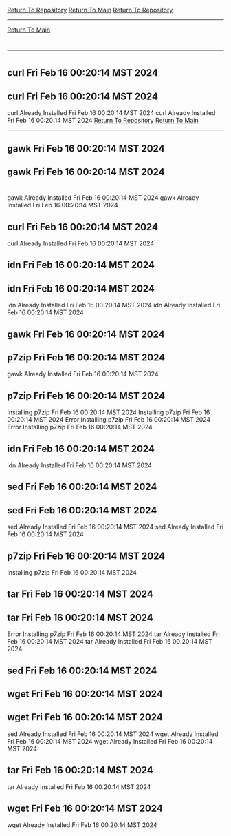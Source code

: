 [Return To Repository](https://github.com/DigitalWarrior/piholeparser/)
[Return To Main](https://github.com/DigitalWarrior/piholeparser/blob/master/RecentRunLogs/Mainlog.md)
[Return To Repository](https://github.com/DigitalWarrior/piholeparser/)
____________________________________
[Return To Main](https://github.com/DigitalWarrior/piholeparser/blob/master/RecentRunLogs/Mainlog.md)
# 
____________________________________
# 
## curl Fri Feb 16 00:20:14 MST 2024
## curl Fri Feb 16 00:20:14 MST 2024
curl Already Installed Fri Feb 16 00:20:14 MST 2024
curl Already Installed Fri Feb 16 00:20:14 MST 2024
[Return To Repository](https://github.com/DigitalWarrior/piholeparser/)
[Return To Main](https://github.com/DigitalWarrior/piholeparser/blob/master/RecentRunLogs/Mainlog.md)
____________________________________
## gawk Fri Feb 16 00:20:14 MST 2024
## gawk Fri Feb 16 00:20:14 MST 2024
# 
gawk Already Installed Fri Feb 16 00:20:14 MST 2024
gawk Already Installed Fri Feb 16 00:20:14 MST 2024
## curl Fri Feb 16 00:20:14 MST 2024
curl Already Installed Fri Feb 16 00:20:14 MST 2024
## idn Fri Feb 16 00:20:14 MST 2024
## idn Fri Feb 16 00:20:14 MST 2024
idn Already Installed Fri Feb 16 00:20:14 MST 2024
idn Already Installed Fri Feb 16 00:20:14 MST 2024
## gawk Fri Feb 16 00:20:14 MST 2024
## p7zip Fri Feb 16 00:20:14 MST 2024
gawk Already Installed Fri Feb 16 00:20:14 MST 2024
## p7zip Fri Feb 16 00:20:14 MST 2024
Installing p7zip Fri Feb 16 00:20:14 MST 2024
Installing p7zip Fri Feb 16 00:20:14 MST 2024
Error Installing p7zip Fri Feb 16 00:20:14 MST 2024
Error Installing p7zip Fri Feb 16 00:20:14 MST 2024
## idn Fri Feb 16 00:20:14 MST 2024
idn Already Installed Fri Feb 16 00:20:14 MST 2024
## sed Fri Feb 16 00:20:14 MST 2024
## sed Fri Feb 16 00:20:14 MST 2024
sed Already Installed Fri Feb 16 00:20:14 MST 2024
sed Already Installed Fri Feb 16 00:20:14 MST 2024
## p7zip Fri Feb 16 00:20:14 MST 2024
Installing p7zip Fri Feb 16 00:20:14 MST 2024
## tar Fri Feb 16 00:20:14 MST 2024
## tar Fri Feb 16 00:20:14 MST 2024
Error Installing p7zip Fri Feb 16 00:20:14 MST 2024
tar Already Installed Fri Feb 16 00:20:14 MST 2024
tar Already Installed Fri Feb 16 00:20:14 MST 2024
## sed Fri Feb 16 00:20:14 MST 2024
## wget Fri Feb 16 00:20:14 MST 2024
## wget Fri Feb 16 00:20:14 MST 2024
sed Already Installed Fri Feb 16 00:20:14 MST 2024
wget Already Installed Fri Feb 16 00:20:14 MST 2024
wget Already Installed Fri Feb 16 00:20:14 MST 2024
## tar Fri Feb 16 00:20:14 MST 2024
tar Already Installed Fri Feb 16 00:20:14 MST 2024
## wget Fri Feb 16 00:20:14 MST 2024
wget Already Installed Fri Feb 16 00:20:14 MST 2024
